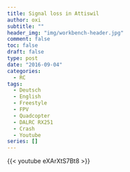 ```yaml
---
title: Signal loss in Attiswil
author: oxi
subtitle: ""
header_img: "img/workbench-header.jpg"
comment: false
toc: false
draft: false
type: post
date: "2016-09-04"
categories:
  - RC
tags:
  - Deutsch
  - English
  - Freestyle
  - FPV
  - Quadcopter
  - DALRC RX251
  - Crash
  - Youtube
series: []
---
```

{{< youtube eXArXtS7Bt8 >}}
